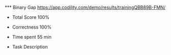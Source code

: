 *** Binary Gap
https://app.codility.com/demo/results/trainingQBB89B-FMN/

* Total Score
100%

* Correctness
100%

* Time spent
55 min

* Task Description
